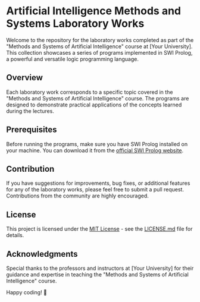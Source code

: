 # Artificial Intelligence Methods and Systems Laboratory Works

Welcome to the repository for the laboratory works completed as part of the "Methods and Systems of Artificial Intelligence" course at [Your University]. This collection showcases a series of programs implemented in SWI Prolog, a powerful and versatile logic programming language.

## Overview

Each laboratory work corresponds to a specific topic covered in the "Methods and Systems of Artificial Intelligence" course. The programs are designed to demonstrate practical applications of the concepts learned during the lectures.

## Prerequisites

Before running the programs, make sure you have SWI Prolog installed on your machine. You can download it from the [official SWI Prolog website](https://www.swi-prolog.org/Download.html).

## Contribution

If you have suggestions for improvements, bug fixes, or additional features for any of the laboratory works, please feel free to submit a pull request. Contributions from the community are highly encouraged.

## License

This project is licensed under the [MIT License](LICENSE.md) - see the [LICENSE.md](LICENSE.md) file for details.

## Acknowledgments

Special thanks to the professors and instructors at [Your University] for their guidance and expertise in teaching the "Methods and Systems of Artificial Intelligence" course.

Happy coding! 🚀
